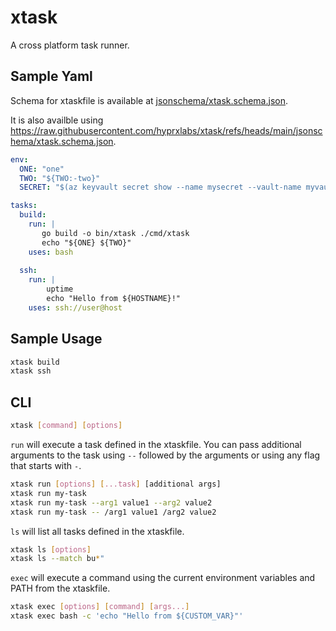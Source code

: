 # xtask

A cross platform task runner.

## Sample Yaml

Schema for xtaskfile is available at [jsonschema/xtask.schema.json](jsonschema/xtask.schema.json).

It is also availble using <https://raw.githubusercontent.com/hyprxlabs/xtask/refs/heads/main/jsonschema/xtask.schema.json>.

```yaml
env:
  ONE: "one"
  TWO: "${TWO:-two}"
  SECRET: "$(az keyvault secret show --name mysecret --vault-name myvault --query value -o tsv)"

tasks:
  build:
    run: |
       go build -o bin/xtask ./cmd/xtask
       echo "${ONE} ${TWO}"
    uses: bash
    
  ssh:
    run: |
        uptime
        echo "Hello from ${HOSTNAME}!"
    uses: ssh://user@host
```

## Sample Usage

```bash
xtask build
xtask ssh
```

## CLI

```bash
xtask [command] [options]
```

`run` will execute a task defined in the xtaskfile. You can pass additional
arguments to the task using `--` followed by the arguments or using
any flag that starts with `-`.

```bash
xtask run [options] [...task] [additional args]
xtask run my-task
xtask run my-task --arg1 value1 --arg2 value2
xtask run my-task -- /arg1 value1 /arg2 value2
```

`ls` will list all tasks defined in the xtaskfile.

```bash
xtask ls [options]
xtask ls --match bu*"
```

`exec` will execute a command using the current environment variables and PATH
from the xtaskfile.

```bash
xtask exec [options] [command] [args...]
xtask exec bash -c 'echo "Hello from ${CUSTOM_VAR}"'
```
